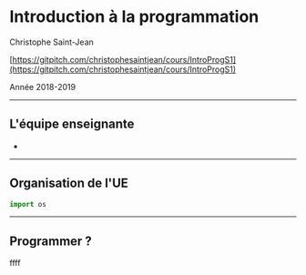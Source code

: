 # Introduction à la programmation

Christophe Saint-Jean

[https://gitpitch.com/christophesaintjean/cours/IntroProgS1](https://gitpitch.com/christophesaintjean/cours/IntroProgS1)

Année 2018-2019

---
## L'équipe enseignante

*
---

## Organisation de l'UE

```python
import os
```

---

## Programmer ?

ffff
<!--stackedit_data:
eyJoaXN0b3J5IjpbNzQzODExMzcxXX0=
-->